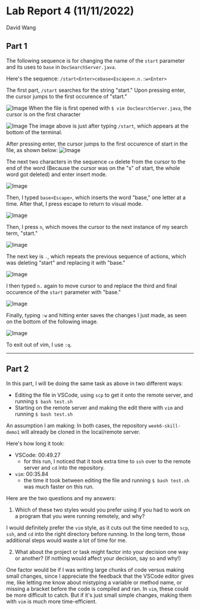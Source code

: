 # Lab Report 4 (11/11/2022)
David Wang
## Part 1
The following sequence is for changing the name of the ```start``` parameter and its uses to ```base``` in ```DocSearchServer.java```.

Here's the sequence: ```/start<Enter>cebase<Escape>n.n.:w<Enter>```

The first part, ```/start``` searches for the string "start." Upon pressing enter, the cursor jumps to the first occurence of "start."

![Image](images/lab4/slashstart.png)
When the file is first opened with ```$ vim DocSearchServer.java```, the cursor is on the first character

![Image](images/lab4/start.png)
The image above is just after typing ```/start```, which appears at the bottom of the terminal.

After pressing enter, the cursor jumps to the first occurence of start in the file, as shown below:
![Image](images/lab4/enter.png)

The next two characters in the sequence ```ce``` delete from the cursor to the end of the word (Because the cursor was on the "s" of start, the whole word got deleted) and enter insert mode.

![Image](/images/lab4/insert.png)

Then, I typed ```base<Escape>```, which inserts the word "base," one letter at a time. After that, I press escape to return to visual mode.

![Image](/images/lab4/base.png)

Then, I press ```n```, which moves the cursor to the next instance of my search term, "start."

![Image](/images/lab4/next.png)

The next key is ```.```, which repeats the previous sequence of actions, which was deleting "start" and replacing it with "base."

![Image](/images/lab4/period.png)

I then typed ```n.``` again to move cursor to and replace the third and final occurence of the ```start``` parameter with "base."

![Image](/images/lab4/nextperiod.png)

Finally, typing ```:w``` and hitting enter saves the changes I just made, as seen on the bottom of the following image.

![Image](/images/lab4/write.png)

To exit out of vim, I use ```:q```. 

---

## Part 2
In this part, I will be doing the same task as above in two different ways:
* Editing the file in VSCode, using ```scp``` to get it onto the remote server, and running ```$ bash test.sh```
* Starting on the remote server and making the edit there with ```vim``` and running ```$ bash test.sh```

An assumption I am making: In both cases, the repository ```week6-skill-demo1``` will already be cloned in the local/remote server.

Here's how long it took:
* VSCode: 00:49.27
    * for this run, I noticed that it took extra time to ```ssh``` over to the remote server and ```cd``` into the repository.
* ```vim```: 00:35.84
    * the time it took between editing the file and running ```$ bash test.sh``` was much faster on this run.

Here are the two questions and my answers:

1. Which of these two styles would you prefer using if you had to work on a program that you were running remotely, and why?

I would definitely prefer the ```vim``` style, as it cuts out the time needed to ```scp```, ```ssh```, and ```cd``` into the right directory before running. In the long term, those additional steps would waste a lot of time for me. 


2. What about the project or task might factor into your decision one way or another? (If nothing would affect your decision, say so and why!)

One factor would be if I was writing large chunks of code versus making small changes, since I appreciate the feedback that the VSCode editor gives me, like letting me know about mistyping a variable or method name, or missing a bracket before the code is compiled and ran. In ```vim```, these could be more difficult to catch. But if it's just small simple changes, making them with ```vim``` is much more time-efficient.